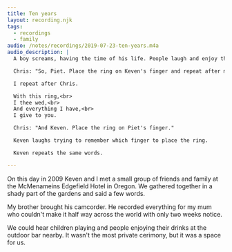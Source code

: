 ```yaml
---
title: Ten years
layout: recording.njk
tags:
  - recordings
  - family
audio: /notes/recordings/2019-07-23-ten-years.m4a
audio_description: |
  A boy screams, having the time of his life. People laugh and enjoy their drinks. Bottles klink. All this can be heard in the distance as our officient, Chris, guides us through a few words.

  Chris: "So, Piet. Place the ring on Keven's finger and repeat after me."

  I repeat after Chris.

  With this ring,<br>
  I thee wed,<br>
  And everything I have,<br>
  I give to you.

  Chris: "And Keven. Place the ring on Piet's finger."

  Keven laughs trying to remember which finger to place the ring.

  Keven repeats the same words.

---
```


On this day in 2009 Keven and I met a small group of friends and family at the McMenameins Edgefield Hotel in Oregon. We gathered together in a shady part of the gardens and said a few words.

My brother brought his camcorder. He recorded everything for my mum who couldn't make it half way across the world with only two weeks notice.

We could hear children playing and people enjoying their drinks at the outdoor bar nearby. It wasn't the most private cerimony, but it was a space for us.
